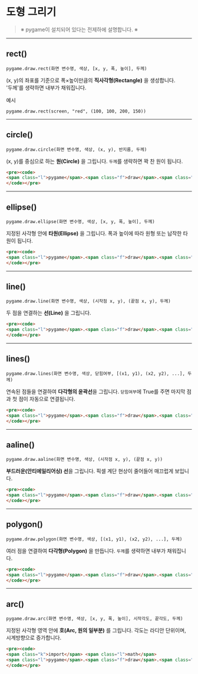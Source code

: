 # **도형 그리기**

> <span class="caution">※ pygame이 설치되어 있다는 전제하에 설명합니다. ※</span>

---

## <span class="title">rect()</span>

<pre><code><span class="l">pygame</span>.<span class="f">draw</span>.<span class="f">rect</span><span class="pf">(</span><span class="v">화면 변수명</span>, <span class="s">색상</span>, <span class="pg">[</span><span class="n">x</span>, <span class="n">y</span>, <span class="n">폭</span>, <span class="n">높이</span><span class="pg">]</span>, <span class="n">두께</span><span class="pf">)</span></code></pre>

(x, y)의 좌표를 기준으로 폭×높이만큼의 **직사각형(Rectangle)** 을 생성합니다.  
'두께'를 생략하면 내부가 채워집니다.

예시
<pre><code><span class="l">pygame</span>.<span class="f">draw</span>.<span class="f">rect</span><span class="pf">(</span><span class="v">screen</span>, <span class="s">"red"</span>, <span class="pg">(</span><span class="n">100</span>, <span class="n">100</span>, <span class="n">200</span>, <span class="n">150</span><span class="pg">)</span><span class="pf">)</span></code></pre>

---

## <span class="title">circle()</span>

```
pygame.draw.circle(화면 변수명, 색상, (x, y), 반지름, 두께)
```

(x, y)를 중심으로 하는 **원(Circle)** 을 그립니다.
`두께`를 생략하면 꽉 찬 원이 됩니다.

```html
<pre><code>
<span class="l">pygame</span>.<span class="f">draw</span>.<span class="f">circle</span><span class="pf">(</span><span class="v">screen</span>, <span class="s">"blue"</span>, <span class="pg">(</span><span class="n">300</span>, <span class="n">300</span><span class="pg">)</span>, <span class="n">80</span><span class="pf">)</span>
</code></pre>
```

---

## <span class="title">ellipse()</span>

```
pygame.draw.ellipse(화면 변수명, 색상, [x, y, 폭, 높이], 두께)
```

지정된 사각형 안에 **타원(Ellipse)** 을 그립니다.
폭과 높이에 따라 원형 또는 납작한 타원이 됩니다.

```html
<pre><code>
<span class="l">pygame</span>.<span class="f">draw</span>.<span class="f">ellipse</span><span class="pf">(</span><span class="v">screen</span>, <span class="s">"green"</span>, <span class="pg">(</span><span class="n">150</span>, <span class="n">250</span>, <span class="n">300</span>, <span class="n">150</span><span class="pg">)</span><span class="pf">)</span>
</code></pre>
```

---

## <span class="title">line()</span>

```
pygame.draw.line(화면 변수명, 색상, (시작점 x, y), (끝점 x, y), 두께)
```

두 점을 연결하는 **선(Line)** 을 그립니다.

```html
<pre><code>
<span class="l">pygame</span>.<span class="f">draw</span>.<span class="f">line</span><span class="pf">(</span><span class="v">screen</span>, <span class="s">"white"</span>, <span class="pg">(</span><span class="n">50</span>, <span class="n">50</span><span class="pg">)</span>, <span class="pg">(</span><span class="n">300</span>, <span class="n">200</span><span class="pg">)</span>, <span class="n">5</span><span class="pf">)</span>
</code></pre>
```

---

## <span class="title">lines()</span>

```
pygame.draw.lines(화면 변수명, 색상, 닫힘여부, [(x1, y1), (x2, y2), ...], 두께)
```

연속된 점들을 연결하여 **다각형의 윤곽선**을 그립니다.
`닫힘여부`에 <span class="b">True</span>를 주면 마지막 점과 첫 점이 자동으로 연결됩니다.

```html
<pre><code>
<span class="l">pygame</span>.<span class="f">draw</span>.<span class="f">lines</span><span class="pf">(</span><span class="v">screen</span>, <span class="s">"yellow"</span>, <span class="b">True</span>, <span class="pg">[</span><span class="pg">(</span><span class="n">100</span>, <span class="n">400</span><span class="pg">)</span>, <span class="pg">(</span><span class="n">200</span>, <span class="n">500</span><span class="pg">)</span>, <span class="pg">(</span><span class="n">300</span>, <span class="n">450</span><span class="pg">)</span><span class="pg">]</span>, <span class="n">3</span><span class="pf">)</span>
</code></pre>
```

---

## <span class="title">aaline()</span>

```
pygame.draw.aaline(화면 변수명, 색상, (시작점 x, y), (끝점 x, y))
```

**부드러운(안티에일리어싱) 선**을 그립니다.
픽셀 계단 현상이 줄어들어 매끄럽게 보입니다.

```html
<pre><code>
<span class="l">pygame</span>.<span class="f">draw</span>.<span class="f">aaline</span><span class="pf">(</span><span class="v">screen</span>, <span class="s">"white"</span>, <span class="pg">(</span><span class="n">100</span>, <span class="n">100</span><span class="pg">)</span>, <span class="pg">(</span><span class="n">400</span>, <span class="n">200</span><span class="pg">)</span><span class="pf">)</span>
</code></pre>
```

---

## <span class="title">polygon()</span>

```
pygame.draw.polygon(화면 변수명, 색상, [(x1, y1), (x2, y2), ...], 두께)
```

여러 점을 연결하여 **다각형(Polygon)** 을 만듭니다.
`두께`를 생략하면 내부가 채워집니다.

```html
<pre><code>
<span class="l">pygame</span>.<span class="f">draw</span>.<span class="f">polygon</span><span class="pf">(</span><span class="v">screen</span>, <span class="s">"orange"</span>, <span class="pg">[</span><span class="pg">(</span><span class="n">200</span>, <span class="n">200</span><span class="pg">)</span>, <span class="pg">(</span><span class="n">250</span>, <span class="n">150</span><span class="pg">)</span>, <span class="pg">(</span><span class="n">300</span>, <span class="n">200</span><span class="pg">)</span><span class="pg">]</span><span class="pf">)</span>
</code></pre>
```

---

## <span class="title">arc()</span>

```
pygame.draw.arc(화면 변수명, 색상, [x, y, 폭, 높이], 시작각도, 끝각도, 두께)
```

지정된 사각형 영역 안에 **호(Arc, 원의 일부분)** 를 그립니다.
각도는 라디안 단위이며, 시계방향으로 증가합니다.

```html
<pre><code>
<span class="k">import</span> <span class="l">math</span>
<span class="l">pygame</span>.<span class="f">draw</span>.<span class="f">arc</span><span class="pf">(</span><span class="v">screen</span>, <span class="s">"purple"</span>, <span class="pg">(</span><span class="n">150</span>, <span class="n">100</span>, <span class="n">200</span>, <span class="n">200</span><span class="pg">)</span>, <span class="l">math</span>.<span class="v">pi</span> <span class="k">/</span> <span class="n">2</span>, <span class="l">math</span>.<span class="v">pi</span>, <span class="n">4</span><span class="pf">)</span>
</code></pre>
```
